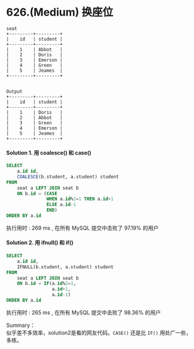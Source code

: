 # 626.\(Medium\) 换座位

```text
seat
+---------+---------+
|    id   | student |
+---------+---------+
|    1    | Abbot   |
|    2    | Doris   |
|    3    | Emerson |
|    4    | Green   |
|    5    | Jeames  |
+---------+---------+

 
Output
+---------+---------+
|    id   | student |
+---------+---------+
|    1    | Doris   |
|    2    | Abbot   |
|    3    | Green   |
|    4    | Emerson |
|    5    | Jeames  |
+---------+---------+
```



#### Solution 1. 用 coalesce\(\) 和 case\(\)

```sql
SELECT
    a.id id,
    COALESCE(b.student, a.student) student
FROM
    seat a LEFT JOIN seat b 
    ON b.id = (CASE 
               WHEN a.id%2=1 THEN a.id+1
               ELSE a.id-1
               END)
ORDER BY a.id
```

执行用时 : 269 ms , 在所有 MySQL 提交中击败了 97.19% 的用户

#### Solution 2. 用 ifnull\(\) 和 if\(\)

```sql
SELECT
    a.id id,
    IFNULL(b.student, a.student) student
FROM
    seat a LEFT JOIN seat b 
    ON b.id = IF(a.id%2=1, 
                 a.id+1, 
                 a.id-1)
ORDER BY a.id
```

执行用时 : 265 ms , 在所有 MySQL 提交中击败了 98.36% 的用户

Summary：  
似乎差不多效率，solution2是看的网友代码。`CASE()` 还是比 `IF()` 用处广一些，多练。

